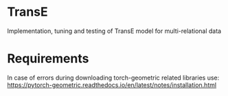 # TransE
Implementation, tuning and testing of TransE model for multi-relational data

# Requirements
In case of errors during downloading torch-geometric related libraries use: https://pytorch-geometric.readthedocs.io/en/latest/notes/installation.html
